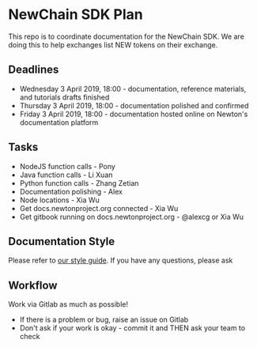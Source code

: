 # NewChain SDK Plan

This repo is to coordinate documentation for the NewChain SDK. We are doing this to help exchanges list NEW tokens on their exchange.

## Deadlines

* Wednesday 3 April 2019, 18:00 - documentation, reference materials, and tutorials drafts finished
* Thursday 3 April 2019, 18:00 - documentation polished and confirmed
* Friday 3 April 2019, 18:00 - documentation hosted online on Newton's documentation platform

## Tasks

* NodeJS function calls - Pony
* Java function calls - Li Xuan
* Python function calls - Zhang Zetian
* Documentation polishing - Alex
* Node locations - Xia Wu
* Get docs.newtonproject.org connected - Xia Wu
* Get gitbook running on docs.newtonproject.org - @alexcg or Xia Wu

## Documentation Style

Please refer to [our style guide](example_documentation.md). If you have any questions, please ask

## Workflow

Work via Gitlab as much as possible!

* If there is a problem or bug, raise an issue on Gitlab
* Don't ask if your work is okay - commit it and THEN ask your team to check

